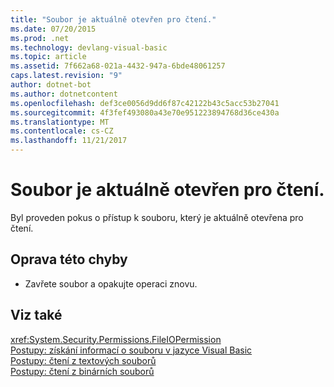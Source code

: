 ```yaml
---
title: "Soubor je aktuálně otevřen pro čtení."
ms.date: 07/20/2015
ms.prod: .net
ms.technology: devlang-visual-basic
ms.topic: article
ms.assetid: 7f662a68-021a-4432-947a-6bde48061257
caps.latest.revision: "9"
author: dotnet-bot
ms.author: dotnetcontent
ms.openlocfilehash: def3ce0056d9dd6f87c42122b43c5acc53b27041
ms.sourcegitcommit: 4f3fef493080a43e70e951223894768d36ce430a
ms.translationtype: MT
ms.contentlocale: cs-CZ
ms.lasthandoff: 11/21/2017
---
```

# <a name="the-file-is-currently-open-for-reading"></a>Soubor je aktuálně otevřen pro čtení.
Byl proveden pokus o přístup k souboru, který je aktuálně otevřena pro čtení.  
  
## <a name="to-correct-this-error"></a>Oprava této chyby  
  
-   Zavřete soubor a opakujte operaci znovu.  
  
## <a name="see-also"></a>Viz také  
 <xref:System.Security.Permissions.FileIOPermission>  
 [Postupy: získání informací o souboru v jazyce Visual Basic](http://msdn.microsoft.com/en-us/ca0720ec-f40e-4c11-9748-0ce1685c78f0)  
 [Postupy: čtení z textových souborů](../../visual-basic/developing-apps/programming/drives-directories-files/how-to-read-from-text-files.md)  
 [Postupy: čtení z binárních souborů](../../visual-basic/developing-apps/programming/drives-directories-files/how-to-read-from-binary-files.md)
